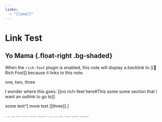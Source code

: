 ```yaml
---
links:
  - "[[one]]"
---
```


# Link Test

## Yo Mama {.float-right .bg-shaded}

When the `rich-foot` plugin is enabled, this note will display a *backlink* to [[🦶 Rich Foot]] because it links to this note.

one, two, three

I wonder where this goes: [[no rich-feet here#This some some section that I want an outlink to go to]]

some text^[ more text [[three]].]

.
..
...
....
.....
......
.......
.
..
...
....
.....
......
.......
